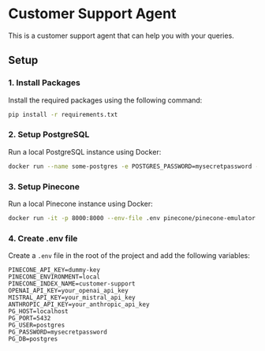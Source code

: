 # Customer Support Agent

This is a customer support agent that can help you with your queries.

## Setup

### 1. Install Packages

Install the required packages using the following command:

```bash
pip install -r requirements.txt
```

### 2. Setup PostgreSQL

Run a local PostgreSQL instance using Docker:

```bash
docker run --name some-postgres -e POSTGRES_PASSWORD=mysecretpassword -p 5432:5432 -d postgres
```

### 3. Setup Pinecone

Run a local Pinecone instance using Docker:

```bash
docker run -it -p 8000:8000 --env-file .env pinecone/pinecone-emulator:latest
```

### 4. Create .env file

Create a `.env` file in the root of the project and add the following variables:

```
PINECONE_API_KEY=dummy-key
PINECONE_ENVIRONMENT=local
PINECONE_INDEX_NAME=customer-support
OPENAI_API_KEY=your_openai_api_key
MISTRAL_API_KEY=your_mistral_api_key
ANTHROPIC_API_KEY=your_anthropic_api_key
PG_HOST=localhost
PG_PORT=5432
PG_USER=postgres
PG_PASSWORD=mysecretpassword
PG_DB=postgres
```
